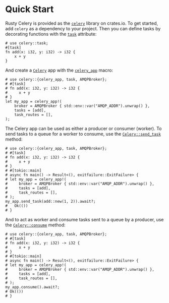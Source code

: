 # Quick Start

Rusty Celery is provided as the [`celery`](https://crates.io/crates/celery) library on crates.io. To get started, add `celery` as a dependency to your project. Then you can define tasks by decorating functions with the [`task`](https://docs.rs/celery/*/celery/attr.task.html) attribute:

```rust,noplaypen
# use celery::task;
#[task]
fn add(x: i32, y: i32) -> i32 {
    x + y
}
```

And create a [`Celery`](https://docs.rs/celery/*/celery/struct.Celery.html) app with the [`celery_app`](https://docs.rs/celery/*/celery/macro.celery_app.html) macro:

```rust,no_run,noplaypen
# use celery::{celery_app, task, AMQPBroker};
# #[task]
# fn add(x: i32, y: i32) -> i32 {
#     x + y
# }
let my_app = celery_app!(
    broker = AMQPBroker { std::env::var("AMQP_ADDR").unwrap() },
    tasks = [add],
    task_routes = [],
);
```

The Celery app can be used as either a producer or consumer (worker). To send tasks to a
queue for a worker to consume, use the [`Celery::send_task`](https://docs.rs/celery/*/celery/struct.Celery.html#method.send_task) method:

```rust,no_run,noplaypen
# use celery::{celery_app, task, AMQPBroker};
# #[task]
# fn add(x: i32, y: i32) -> i32 {
#     x + y
# }
# #[tokio::main]
# async fn main() -> Result<(), exitfailure::ExitFailure> {
# let my_app = celery_app!(
#     broker = AMQPBroker { std::env::var("AMQP_ADDR").unwrap() },
#     tasks = [add],
#     task_routes = [],
# );
my_app.send_task(add::new(1, 2)).await?;
#   Ok(())
# }
```

And to act as worker and consume tasks sent to a queue by a producer, use the
[`Celery::consume`](https://docs.rs/celery/*/celery/struct.Celery.html#method.consume) method:

```rust,no_run,noplaypen
# use celery::{celery_app, task, AMQPBroker};
# #[task]
# fn add(x: i32, y: i32) -> i32 {
#     x + y
# }
# #[tokio::main]
# async fn main() -> Result<(), exitfailure::ExitFailure> {
# let my_app = celery_app!(
#     broker = AMQPBroker { std::env::var("AMQP_ADDR").unwrap() },
#     tasks = [add],
#     task_routes = [],
# );
my_app.consume().await?;
# Ok(())
# }
```

